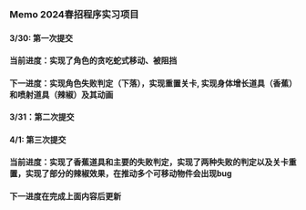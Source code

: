 ### Memo 2024春招程序实习项目
#### 3/30: 第一次提交
#### 当前进度：实现了角色的贪吃蛇式移动、被阻挡
#### 下一进度：实现角色失败判定（下落），实现重置关卡, 实现身体增长道具（香蕉）和喷射道具（辣椒）及其动画
#### 3/31：第二次提交
#### 4/1: 第三次提交
#### 当前进度：实现了香蕉道具和主要的失败判定，实现了两种失败的判定以及关卡重置，实现了部分的辣椒效果，在推动多个可移动物件会出现bug
#### 下一进度在完成上面内容后更新
